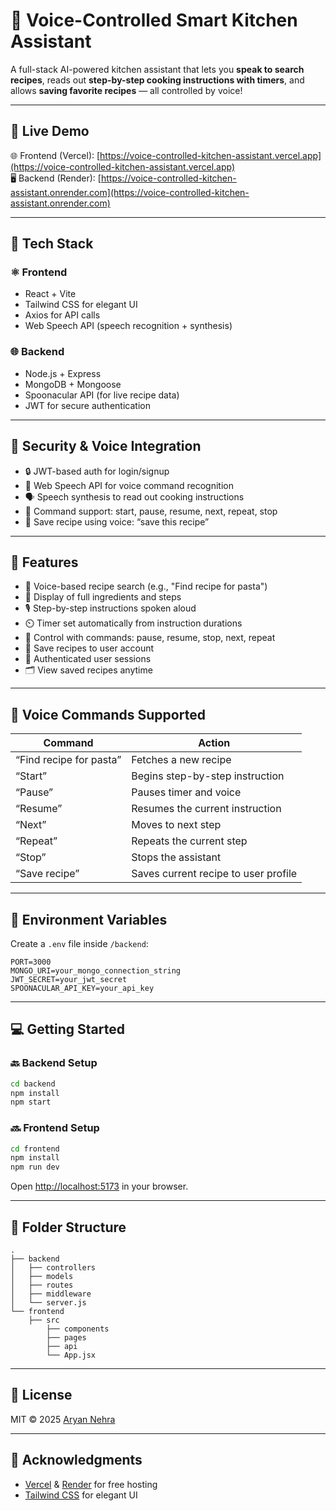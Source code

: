
# 🍳 Voice-Controlled Smart Kitchen Assistant

A full-stack AI-powered kitchen assistant that lets you **speak to search recipes**, reads out **step-by-step cooking instructions with timers**, and allows **saving favorite recipes** — all controlled by voice!

---

## 🔗 Live Demo

🌐 Frontend (Vercel): [https://voice-controlled-kitchen-assistant.vercel.app](https://voice-controlled-kitchen-assistant.vercel.app)  
🖥️ Backend (Render): [https://voice-controlled-kitchen-assistant.onrender.com](https://voice-controlled-kitchen-assistant.onrender.com)

---

## 🔧 Tech Stack

### ⚛️ Frontend

- React + Vite
- Tailwind CSS for elegant UI
- Axios for API calls
- Web Speech API (speech recognition + synthesis)

### 🌐 Backend

- Node.js + Express
- MongoDB + Mongoose
- Spoonacular API (for live recipe data)
- JWT for secure authentication

---

## 🔐 Security & Voice Integration

- 🔒 JWT-based auth for login/signup
- 🎤 Web Speech API for voice command recognition
- 🗣️ Speech synthesis to read out cooking instructions
- 🔁 Command support: start, pause, resume, next, repeat, stop
- 💾 Save recipe using voice: “save this recipe”

---

## 🚀 Features

- 🔎 Voice-based recipe search (e.g., "Find recipe for pasta")
- 📃 Display of full ingredients and steps
- 🎙️ Step-by-step instructions spoken aloud
- ⏲️ Timer set automatically from instruction durations
- 🛑 Control with commands: pause, resume, stop, next, repeat
- 💾 Save recipes to user account
- 🧑 Authenticated user sessions
- 🗂️ View saved recipes anytime

---

## 🎤 Voice Commands Supported

| Command                 | Action                              |
|-------------------------|--------------------------------------| 
| “Find recipe for pasta” | Fetches a new recipe                 |
| “Start”                 | Begins step-by-step instruction      |
| “Pause”                 | Pauses timer and voice               |
| “Resume”                | Resumes the current instruction      |
| “Next”                  | Moves to next step                   |
| “Repeat”                | Repeats the current step             |
| “Stop”                  | Stops the assistant                  |
| “Save recipe”           | Saves current recipe to user profile |

---

## 🧪 Environment Variables

Create a `.env` file inside `/backend`:

```env
PORT=3000
MONGO_URI=your_mongo_connection_string
JWT_SECRET=your_jwt_secret
SPOONACULAR_API_KEY=your_api_key
```

---

## 💻 Getting Started

### 🔙 Backend Setup

```bash
cd backend
npm install
npm start
```

### 🔜 Frontend Setup

```bash
cd frontend
npm install
npm run dev
```

Open [http://localhost:5173](http://localhost:5173) in your browser.

---

## 📂 Folder Structure

```
.
├── backend
│   ├── controllers
│   ├── models
│   ├── routes
│   ├── middleware
│   └── server.js
└── frontend
    ├── src
        ├── components
        ├── pages
        ├── api
        └── App.jsx
```

---

## 📜 License

MIT © 2025 [Aryan Nehra](https://github.com/AryanNehra)

---

## 🙌 Acknowledgments

- [Vercel](https://vercel.com) & [Render](https://render.com) for free hosting  
- [Tailwind CSS](https://tailwindcss.com) for elegant UI
